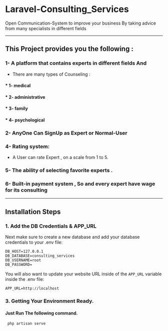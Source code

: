 # Laravel-Consulting_Services
Open Communication-System to improve your business By taking advice from many specialists in different fields

<hr>

## This Project provides you the following :

### 1- A platform that contains experts in different fields And 
 - There are many types of Counseling : 
 ####  * 1- medical 
 ####  * 2- administrative 
 ####  * 3- family 
 ####  * 4- psychological 
 
### 2- AnyOne Can SignUp as Expert or Normal-User 

### 4- Rating system:
 - A User can rate Expert , on a scale from 1 to 5.

### 5- The ability of selecting favorite experts .

### 6- Built-in payment system , So and every expert have wage for its consulting   

<hr>

## Installation Steps


### 1. Add the DB Credentials & APP_URL

Next make sure to create a new database and add your database credentials to your .env file:

```
DB_HOST=127.0.0.1
DB_DATABASE=consulting_services
DB_USERNAME=root
DB_PASSWORD=

```

You will also want to update your website URL inside of the `APP_URL` variable inside the .env file:

```
APP_URL=http://localhost
```

### 3. Getting Your Environment Ready.

#### Just Run The following command.

```bash
 php artisan serve
```
